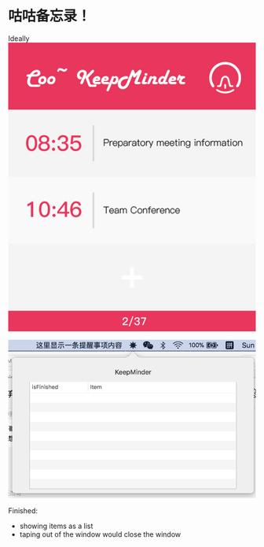 咕咕备忘录！
========================

Ideally
![](xiaoguo.JPG)

![](ScreenShot1.png)

Finished:
- showing items as a list
- taping out of the window would close the window
